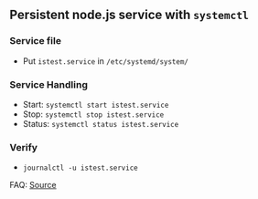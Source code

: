 ## Persistent node.js service with `systemctl`

### Service file

- Put `istest.service` in `/etc/systemd/system/`

### Service Handling

- Start: `systemctl start istest.service`
- Stop: `systemctl stop istest.service`
- Status: `systemctl status istest.service`

### Verify

- `journalctl -u istest.service`

FAQ: [Source](https://github.com/natancabral/run-nodejs-on-service-with-systemd-on-linux/)
